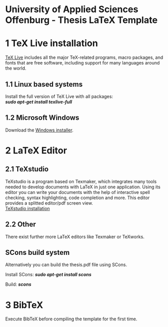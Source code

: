 # University of Applied Sciences Offenburg - Thesis LaTeX Template

# 1 TeX Live installation

[TeX Live](https://www.tug.org/texlive/) includes all the major TeX-related programs, macro packages, and fonts that are free software, including support for many languages around the world.

## 1.1 Linux based systems
Install the full version of TeX Live with all packages:  
***sudo apt-get install texlive-full***

## 1.2 Microsoft Windows
Download the [Windows installer](https://www.tug.org/texlive/).

# 2 LaTeX Editor

## 2.1 TeXstudio
TeXstudio is a program based on Texmaker, which integrates many tools needed to develop documents with LaTeX in just one application. Using its editor you can write your documents with the help of interactive spell checking, syntax highlighting, code completion and more. This editor provides a splitted editor/pdf screen view.  
[TeXstudio installation](https://apps.ubuntu.com/cat/applications/texstudio/)

## 2.2 Other
There exist further more LaTeX editors like Texmaker or TeXworks.

## SCons build system
Alternatively you can build the thesis.pdf file using SCons.

Install SCons: ***sudo apt-get install scons***

Build: ***scons***

# 3 BibTeX

Execute BibTeX before compiling the template for the first time.
